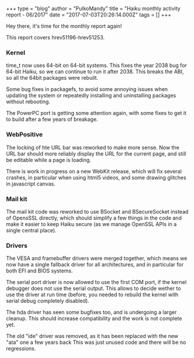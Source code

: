 +++
type = "blog"
author = "PulkoMandy"
title = "Haiku monthly activity report - 06/2017"
date = "2017-07-03T20:26:14.000Z"
tags = []
+++

<p>Hey there, it's time for the monthly report again!</p>
<p>This report covers hrev51196-hrev51253.</p>

<h3>Kernel</h3>

<p>time_t now uses 64-bit on 64-bit systems. This fixes the year 2038 bug for
64-bit Haiku, so we can continue to run it after 2038.
This breaks the ABI, so all the 64bit packages were rebuilt.</p>

<p>Some bug fixes in packagefs, to avoid some annoying issues when updating the system 
or repeatedly installing and uninstalling packages without rebooting.</p>

<p>The PowerPC port is getting some attention again, with some fixes to get it to build after a few years of breakage.</p>

<h3>WebPositive</h3>

<p>The locking of hte URL bar was reworked to make more sense. Now the URL bar
should more reliably display the URL for the current page, and still be editable
while a page is loading.</p>

<p>There is work in progress on a new WebKit release, which will fix several
crashes, in particular when using html5 videos, and some drawing glitches in
javascript canvas.</p>

<h3>Mail kit</h3>

<p>The mail kit code was reworked to use BSocket and BSecureSocket instead of
OpensSSL directly, which should simplify a few things in the code and make it
easier to keep Haiku secure (as we manage OpenSSL APIs in a single central place).</p>

<h3>Drivers</h3>

<p>The VESA and framebuffer drivers were merged together, which means we now
have a single fallback driver for all architectures, and in particular for both
EFI and BIOS systems.</p>

<p>The serial port driver is now allowed to use the first COM port, if the kernel debugger does not use the serial output.
This allows to decide wether to use the driver at run time (before, you needed to rebuild the kernel with serial debug completely
disabled).</p>

<p>The hda driver has seen some bugfixes too, and is undergoing a larger cleanup.
This should increase compatibility and the work is not complete yet.</p>

<p>The old "ide" driver was removed, as it has been replaced with the new "ata"
one a few years back  This was just unused code and there will be no regressions.</p>
